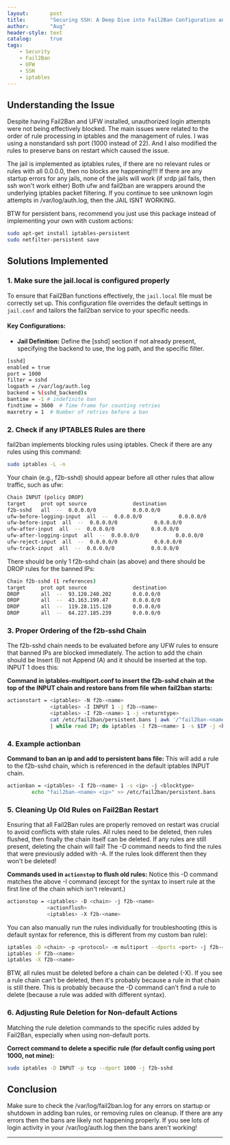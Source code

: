 ```yaml
---
layout:       post
title:        "Securing SSH: A Deep Dive into Fail2Ban Configuration and Rule Management"
author:       "Aug"
header-style: text
catalog:      true
tags:
    - Security
    - Fail2Ban
    - UFW
    - SSH
    - iptables
---
```


## Understanding the Issue
Despite having Fail2Ban and UFW installed, unauthorized login attempts were not being effectively blocked. The main issues were related to the order of rule processing in iptables and the management of rules.  I was using a nonstandard ssh port (1000 instead of 22).  And I also modified the rules to preserve bans on restart which caused the issue.


The jail is implemented as iptables rules, if there are no relevant rules or rules with all 0.0.0.0, then no blocks are happening!!!!
If there are any startup errors for any jails, none of the jails will work (if xrdp jail fails, then ssh won't work either)
Both ufw and fail2ban are wrappers around the underlying iptables packet filtering.
If you continue to see unknown login attempts in /var/log/auth.log, then the JAIL ISNT WORKING.

BTW for persistent bans, recommend you just use this package instead of implementing your own with custom actions:

```bash
sudo apt-get install iptables-persistent
sudo netfilter-persistent save
```

## Solutions Implemented

### 1. Make sure the jail.local is configured properly
To ensure that Fail2Ban functions effectively, the `jail.local` file must be correctly set up. This configuration file overrides the default settings in `jail.conf` and tailors the fail2ban service to your specific needs.

#### Key Configurations:

- **Jail Definition:** Define the [sshd] section if not already present, specifying the backend to use, the log path, and the specific filter.

```bash
[sshd]
enabled = true
port = 1000
filter = sshd
logpath = /var/log/auth.log
backend = %(sshd_backend)s
bantime = -1 # indefinite ban
findtime = 3600  # Time frame for counting retries
maxretry = 1  # Number of retries before a ban
```

### 2. Check if any IPTABLES Rules are there
fail2ban implements blocking rules using iptables.  Check if there are any rules using this command:
```bash
sudo iptables -L -n
```
Your chain (e.g., f2b-sshd) should appear before all other rules that allow traffic, such as ufw:

```bash
Chain INPUT (policy DROP)
target     prot opt source               destination         
f2b-sshd   all  --  0.0.0.0/0            0.0.0.0/0           
ufw-before-logging-input  all  --  0.0.0.0/0            0.0.0.0/0           
ufw-before-input  all  --  0.0.0.0/0            0.0.0.0/0           
ufw-after-input  all  --  0.0.0.0/0            0.0.0.0/0           
ufw-after-logging-input  all  --  0.0.0.0/0            0.0.0.0/0           
ufw-reject-input  all  --  0.0.0.0/0            0.0.0.0/0           
ufw-track-input  all  --  0.0.0.0/0            0.0.0.0/0     
```

There should be only 1 f2b-sshd chain (as above) and there should be DROP rules for the banned IPs:

```bash
Chain f2b-sshd (1 references)
target     prot opt source               destination         
DROP       all  --  93.120.240.202       0.0.0.0/0           
DROP       all  --  43.163.199.47        0.0.0.0/0           
DROP       all  --  119.28.115.120       0.0.0.0/0           
DROP       all  --  64.227.185.239       0.0.0.0/0    
```

### 3. Proper Ordering of the f2b-sshd Chain
The f2b-sshd chain needs to be evaluated before any UFW rules to ensure that banned IPs are blocked immediately.
The action to add the chain should be Insert (I) not Append (A) and it should be inserted at the top.  INPUT 1 does this:

**Command in iptables-multiport.conf to insert the f2b-sshd chain at the top of the INPUT chain and restore bans from file when fail2ban starts:**
```bash
actionstart = <iptables> -N f2b-<name>
              <iptables> -I INPUT 1 -j f2b-<name>
              <iptables> -I f2b-<name> 1 -j <returntype>
              cat /etc/fail2ban/persistent.bans | awk '/^fail2ban-<name>/ {print $2}' \
              | while read IP; do iptables -I f2b-<name> 1 -s $IP -j <blocktype>; done

```

### 4. Example actionban 
**Command to ban an ip and add to persistent bans file:**
This will add a rule to the f2b-sshd chain, which is referenced in the default iptables INPUT chain.

```bash
actionban = <iptables> -I f2b-<name> 1 -s <ip> -j <blocktype>
        echo "fail2ban-<name> <ip>" >> /etc/fail2ban/persistent.bans
```

### 5. Cleaning Up Old Rules on Fail2Ban Restart
Ensuring that all Fail2Ban rules are properly removed on restart was crucial to avoid conflicts with stale rules.  All rules need to be deleted, then rules flushed, then finally the chain itself can be deleted.  If any rules are still present, deleting the chain will fail!  The -D command needs to find the rules that were previously added with -A.  If the rules look different then they won't be deleted!

**Commands used in `actionstop` to flush old rules:**
Notice this -D command matches the above -I command (except for the syntax to insert rule at the first line of the chain which isn't relevant.)

```bash
actionstop = <iptables> -D <chain> -j f2b-<name>
             <actionflush>
             <iptables> -X f2b-<name>
```

You can also manually run the rules individually for troubleshooting (this is default syntax for reference, this is different from my custom ban rule):
```bash
iptables -D <chain> -p <protocol> -m multiport --dports <port> -j f2b-<name>
iptables -F f2b-<name>
iptables -X f2b-<name>
```
BTW, all rules must be deleted before a chain can be deleted (-X).  If you see a rule chain can't be deleted, then it's probably because a rule in that chain is still there.  This is probably because the -D command can't find a rule to delete (because a rule was added with different syntax).

### 6. Adjusting Rule Deletion for Non-default Actions
Matching the rule deletion commands to the specific rules added by Fail2Ban, especially when using non-default ports.

**Correct command to delete a specific rule (for default config using port 1000, not mine):**
```bash
sudo iptables -D INPUT -p tcp --dport 1000 -j f2b-sshd
```

## Conclusion
Make sure to check the /var/log/fail2ban.log for any errors on startup or shutdown in adding ban rules, or removing rules on cleanup.  If there are any errors then the bans are likely not happening properly.  If you see lots of login activity in your /var/log/auth.log then the bans aren't working!


---
